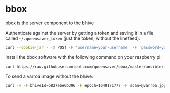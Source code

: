 # bbox
bbox is the server component to the bhive

Authenticate against the server by getting a token and saving it in a file called `~/.queensaver_token` (just the token, without the linefeed): 

```bash
curl --cookie-jar - -X POST -F 'username=your-username' -F 'password=your-password' https://api.queensaver.com/v1/login
```

Install the bbox software with the following command on your raspberry pi: 

```bash
curl https://raw.githubusercontent.com/queensaver/bbox/master/ansible/install.sh | bash
```

To send a varroa image without the bhive: 

```bash
curl -v -F bhiveId=b827ebe6b396 -F epoch=1649171777 -F scan=@varroa.jpg http://localhost:8333/varroa
```
